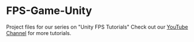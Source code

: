 # FPS-Game-Unity
Project files for our series on "Unity FPS Tutorials"   Check out our [YouTube Channel](https://www.youtube.com/channel/UCUJGE6eXB1OXPXbx4CXzTPA) for more tutorials.
